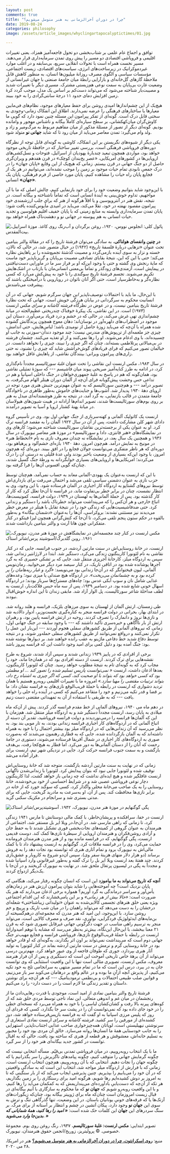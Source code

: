 ```yaml
---
layout: post
comments: true
title: "چرا در دوران آخرالزمانی به هنر متوسل می‌شویم؟"
date: 2019-08-24
categories: philosophy
image: /assets/article_images/whyclingartapocalyptictimes/01.jpg

---
```




توافق و اجماع عام علمی بر شتاب‌بخشی دو تحول فاجعه‌آمیز همزاد، یعنی تغییرات اقلیمی و فروپاشی اقتصادی دو مسیر را پیش روی تمدن سرمایه‌داری قرار می‌دهند. مسیر نخست همراه است با تحولات انقلابی سریع، بی‌سابقه و در اغلب موارد غیردموکراتیک در زیرساخت‌های انرژی، سیاست‌های اقتصادی، زیست اجتماعی، مؤسسات سیاسی و الگوی مصرف روزانهٔ میلیون‌ها انسان، به منظور کاهش قابل ملاحظهٔ گازهای گل‌خانه‌ای و بازآرایی رابطه‌ٔ میان جامعهٔ صنعتی با جهان غیرانسانی از وضعیت غارت بی‌پایان به سمت نوعی هم‌زیستی مشترک. مسیری دیگر با تغییرات شدید و مصیبت‌بار شناخته می‌شود که می‌تواند دست‌کم بر اساس یک مدل، موجب گردد کرهٔ زمین افزایش دمای حدود ۱۱ درجهٔ سانتی‌گرادی را به خود ببیند.

هیچ‌یک از این چشم‌اندازها امیدی روشن برای حفظ معیارهای موجود، نظام‌های فی‌مابین معیارها یا ساختارهای فرهنگی را عرضه نمی‌دارند. اطلاق این انفکاک زمانی-وجودی به سختی قابل درک است. گونه‌ای از تفکر پیرامون این مسئله چنین نمود دارد که گویی ما کاوش‌گران میان‌کهکشانی، بر سطح سیاره‌ای کاملاً بیگانه و ناشناس مهجور و وامانده بودیم. گونه‌ای دیگر از تصور از مسئلهٔ مذکور از میان مفاهیم مربوط به مرگ‌ومیر و زاد و ولد وام می‌گیرد: تمدن معاصر می‌باید از میان رود تا که شاید **جهانی نو** متولد شود.

یکی دیگر از شیوه‌های نگریستن بر این انفکاک، کاوشی به گونه‌ای قابل توجه از نظرگاه دوره‌های فروپاشی فرهنگی است، بررسی تغییر ساختار که در حافظهٔ تاریخی موجود خواهد بود، مواردی همچون تبعید چندبارهٔ یهودیان از اسرائیل، فتوحات و نسل‌کشی‌های اروپایی‌ها در کشورهای امریکایی، «عصر یخ‌بندان کوچک» در قرن هفدهم و ویران‌گری حاصل از دو جنگ جهانی در قرن بیستم. زمانی که هیچ‌یک از این وقایع «پایان جهان» را در درک جمعیِ نابودی تمام حیات موجود بر زمین را موجب نشده‌اند، می‌توانیم در هر یک از فجایع پایان راه حیات را مشاهده کنیم، پایان مورد خاصی از فرم فرهنگی، پایان یک **«جهان»** انسانی.

با این‌وجود شاید بتوانیم وضعیت خود را برای خود بازنمایی کنیم، چالش اصلی که ما با آن مواجهیم، تداوم خوش‌بینی به آیندهٔ انسانی است که تماماً ناشناخته و بیگانه است. در نتیجه، نقش هنر در آنتروپوسین و یا اقلاً هرگونه از هنر که برای جلب ارزشمندی خود پیرامون مقصود نهفته در خود، تقلا می‌کند، می‌باید در امیدی مأیوس‌کننده یافت شود: پایان تمدن سرمایه‌داری وابسته به منابع زمینی که با پایان خفیف اقلیم هولوسین و تجدید حیات انسانی به هم پیوسته در جهانی نو و دهشت‌ناک همراه خواهد بود.

![پائول کلی: انجلوس نووس، ۱۹۲۰، روغن برگردان و آب‌رنگ روی کاغذ. موزهٔ اسراییل، بیت‌المقدس.](/assets/article_images/whyclingartapocalyptictimes/02.png)

**در چنین وانفسای هولناکی**، به سادگی می‌توان فرشتهٔ تاریخ را که در مقالهٔ والتر بنیامین تحت عنوان «تزهایی دربارهٔ فلسفهٔ تاریخ» (۱۹۴۲) در خیال متصور شد، در حالی که نالان، خسته و نزار به سوی آینده بازمی‌گردد و مصیبت گذشتهٔ تجمیع‌شده را بر پاهایش نظاره می‌کند؛ حتی با این که این، نتیجهٔ بقایای تصادفی مصیبت بی‌پایان و گریزناپذیر خود ماست که مایهٔ رنجش وی گشته و حتی با وجود این‌که او بر فراز سر ما در ماورایی دست‌نیافتنی در پیمایش است، آزمندی‌های زودگذر و تماماً بی‌معنی انسانی‌مان با بازتاب در اشک‌هایش تکریم می‌شوند. تجسم فرشتهٔ تاریخ سوگندی را با خود به پیش‌کش می‌آرد که کسی نظاره‌گر و به‌خاطرسپار است، حتی اگر آنان ناتوان در رویارویی با درآمیختگی باشند که پیشرفت می‌نامندش.

با این‌حال، ما باید با احتمالات توصیف‌ناپذیر *این* جهان سرگرم شویم، جهانی که در آن انسانیت محکوم به سرگردانی در بیابان هرزگی خویش است، جهانی که تحت نظارهٔ فرشتهٔ تاریخ بنیامین نیست، و در عوض در نظرگاه *فرشته کاشانه و سرای* مکس ارنست (۱۹۷۳) است. در این نقاشی، یک پیکرهٔ خوفناک چندریختی عظیم‌الجثه در میانهٔ چشم‌اندازی تهی غرش می‌کند، در حالی که در خشم و درد فریاد برمی‌آورد. دستان این موجود در اضطراب‌های دلهره‌آور در نوسان‌اند؛ دهان معوج همچون پرندگانش گشوده شده همراه با آن‌چه که می‌باید زوزهٔ حاصل از نومیدی باشد؛ لباس‌هایش، حتی اندامش، چیزی جز ملغمه‌ای از تن‌پوش‌های مندرس نیست؛ چند موجود دندان-سوزنی به جانب او چسبیده‌اند، با وی ادغام می‌شوند، او را رها نمی‌کنند و از او تغذیه می‌کنند. چشمان فرشته در بی‌مبالاتی پرتلاطمی بسته‌اند، چنان که اگر چیزی را نبیند، چیزی را نخواهد دانست. در خیالمان تصور می‌کنیم که فرای فریادهای گوش‌خراشش شاید که چیزی را نشنود، نه حتی زاری‌های پیرامون ویرانی: بینندگان نقاشی، از پاهایش غافل خواهند بود.

در سال ۱۹۸۳، مکس ارنست این نقاشی را تحت عنوان *غلبهٔ سورئالیسم* مجدداً نام‌گذاری کرد، در ادامه به طرز کنایه‌آمیز صریحی پیوند میان فاشیسم --- که سوژهٔ تمثیلی نقاشی بود، همان‌گونه که هم در پاسخ به غلبهٔ جمهوری‌خواهان در جنگ داخلی اسپانیا و هم در تداعی حس وحشت پیش‌گویانه فرای آن‌چه از آلمان دوران هیتلر الهام می‌گرفت، به تصویر درآمد --- و هم‌چنین سورئالیسم که به عنوان مهم‌ترین جنبش هنری مورد توجه در اروپای دههٔ ۱۹۳۰ پدیدار شد. آشوب‌ها و جنایت‌های خاموش به‌طور ظاهری در ناخوادگاه جامعهٔ متمدن در قالب بازنمایی، به گرد آمد، در نتیجه به طرز هوشمندانه‌ای مبدل به هنر بر روی بوم‌های سورئالیست‌ها شدند، تصویر اندام‌ها آزادانه در هیبت شیون‌های هیولاسان در میانهٔ پهنهٔ کشتار اروپا و آسیا به تصویر درآمدند.

ارنست یک کاتولیک آلمانی و کهنه‌سربازی از جنگ جهانی اول بود. وی در تأسیس گروه دادای شهر کلن مشارکت داشت، پس از آن در سال ۱۹۲۲ آلمان را به مقصد فرانسه ترک کرد. او به عنوان یکی از برجسته‌ترین نقاشان سورئالیست شناخته می‌شود؛ کارهای وی در نمایشگاه‌های «هنر فانتزی، دادا و سورئالیسم» در موزهٔ هنر معاصر نیویورک در سال ۱۹۳۶ و همچنین یک سال بعد، در نمایشگاه نه چندان معروف نازی به نام «انحطاط هنر» در مونیخ به نمایش درآمد. هم‌چون امروز، دههٔ ۱۹۳۰ بازه‌ای خشم‌آلود و پرهیاهو بود، دوره‌ای که هر ناظر متفکری می‌توانست جولان فجایع را در افق ببیند. دوره‌ای که هم‌چون امروز، با وجود این‌که بسیاری از وضعیت باخبر بودند ولی عدهٔ قلیلی به درستی آن را درک می‌کردند؛ امریکایی‌ها و اروپایی‌های بسیاری خوابگردانه به ورطهٔ جنگ گسیل شدند، چنان‌که گویی افسونی آن‌ها را فرا گرفته بود.

با این که ارنست به‌عنوان یک یهودی-آلمانی معاند به حساب نمی‌آمد، هم‌چنان توسط حزب نازی به عنوان دشمنی سیاسی تلقی می‌شد و احتمال می‌رفت برای بازداری‌اش توسط نیروهای گشتاپو به اردوگاه‌ کار اجباری در آلمان فرستاده شود. با این وجود، وی به انتظار نشست، چنان در برابر خطر بی‌تفاوت ماند، در فرانسه تا آن‌جا تعلل کرد که کار از کار گذشته بود. پس از حملهٔ آلمانی‌ها به لهستان در ۱۹۳۹، دولت فرانسه، کمونیست‌ها، اتباع خارجی و هر آن‌کس را که می‌پنداشت می‌تواند خطرناک باشد را دستگیر و زندانی کرد. حتی ضدفاشیسیت‌هایی که زندگی خود را در نتیجهٔ تقابل با هیتلر در معرض خطر می‌دیدند نیز مستثنی نشدند: بروکراسی، آن‌ها را به‌عنوان «دشمنان بیگانه» و به‌طور بالقوه در حکم ستون پنجم تلقی می‌کرد، تا آن‌جا که کنش‌گرانی همچون لیزا فیتکو در کنار متفکرانی چون هانا آرنت و والتر بنیامین بازداشت شدند.

![مکس ارنست در کنار چند مجسمه‌اش در نمایشگاهش در موزهٔ هنر مدرن، نیویورک، ۱۹۶۱. *روبن گلدبرگ/آسوشیتد پرس/شاتر استاک*](/assets/article_images/whyclingartapocalyptictimes/03.jpg)

ارنست، در خانهٔ روستایی‌اش در سنت مارتین آردشه، در جنوب فرانسه، جایی که در کنار نقاشی به نام لئونورا کارینگتون زندگی می‌کرد، دستگیر شد. ابتدا در لارژانتیر زندانی شد، سپس به اردوگاه میلز، کارخانهٔ آجرپزی منتقل شد، جایی که بر تشکی حصیری که به گرد آجرها پوشانده شده بود در اتاقی تاریک، در کنار سیصد مرد دیگر می‌خوابید. رمان‌نویس آلمانی، لیون فیختوانگر که در آن‌جا زندانی بود می‌نویسد: *«گرد و غبار ریه‌هامان را پر کرده بود و به چشمانمان می‌ریخت»*. در اردوگاه هیچ صندلی یا میزی نبود؛ وعده‌های غذایی شامل نان و سوپ آبکی عدس بود؛ چاه‌های مستراح‌ها سرباز بودند؛ در اردوگاه اسهال خونی شایع شده بود. در دسامبر ۱۹۳۹، پس از سه ماه حبس فلاکت‌بار، ارنست به لطف مداخلهٔ شاعر سورئالیست، پل الوار آزاد شد. مابقی زندان تا این اندازه خوش‌اقبال نبودند.

طی زمستان، ارتش آلمان از لهستان به سوی مرزهای بلژیک، فرانسه و هلند روانه شد. در ابتدای بهار، بحرانی در دولت فرانسه منجر به کناره‌گیری نخست‌وزیر، ادوار دالادیه شد و نازی‌ها نروژ و دانمارک را تصرف کردند. روحیه در ارتش فرانسه پایین بود، و رهبران ارتش از بار ناآگاهی و خیره‌سری تأکید داشتند که --- با وجود سابقه در جنگ جهانی اول، زمانی که نیروهای آلمانی از طریق کشورهای سفلی هجوم آوردند --- این‌بار این عمل را تکرار نمی‌کنند و در‌واقع نمی‌توانند از طریق کشورهای سفلی حمله‌ور شوند، و در نتیجه توسط دفاع شدید خط دفاعی ماژینو به عقب رانده خواهند شد. بر دیوارها نوشته شده بود: جنگ آمده بود و دلیل کمی برای امید وجود داشت این که فرانسه پیروز باشد.

برخی از افرادی که در پاییز ۱۹۳۹ زندانی شدند و سپس آزاد شدند، شروع به طرح نقشه‌هایی برای ترک کردند. ارنست از دسته افرادی بود که در همان‌جا ماند، خود را مجاب کرد که به گونه‌ای تام به نتیجهٔ مطلوب خواهد رسید. چنان که لئونورا کارینگتون، بعدها اذعان داشت، ارنست *« نمی‌توانست پاریسِ تسلیم شده را تصور کند ... او مطمئن بود که کسی خواهد بود که بتواند با او صحبت کند، کسی که اگر چیزی به اشتباه رخ داد، بتواند ترتیبات مقتضی را مهیا سازد.»* امروزه ما با تغییرات اقلیمی روبه‌رو هستیم با همان تردید دشواری که ارنست در رابطه با حملهٔ قریب‌الوقع نازی‌های به فرانسه نشان داد: ما بر قضا و قدر تکیه می‌زنیم و خود را متقاعد می‌کنیم که کسی در آینده راه حلی را خواهد یافت --- که به طریقی با استفاده از آن به تمهیداتی مقتضی دست زنیم.

در دهم ماه می ۱۹۴۰، نیروهای آلمانی از خط مقدم فرانسه گذر کردند. پیش از آن‌که ماه میلادی به پایان رسد، ارنست مجدداً دستگیر شد و به اردوگاه میلز منتقل شد. هم‌زمان با این که آلمان‌ها فرانسه را درمی‌نوردیدند و دولت فرانسه فروپاشید، تقدیر آن دسته از اتباع آلمانی که در اردوگاه‌های کار اجباری فرانسه زندانی بودند، به تار مویی بند بود. به نظر می‌رسید که آن زندانی‌هایی که در اردوگاه میلز بود بیشتر احتمال را با خود به همراه داشته‌اند که به آلمان بازگردانده شده، جایی که به قطاری رهنمون می‌شدند که به‌صورت صوری به اردوگاه‌های کار اجباری در شمال آفریقا فرستاده می‌شوند، دستوری در جامهٔ رحمت که آنان را از دستان آلمانی‌ها به دور می‌کرد. اما قطار به هیچ‌کجا رفت، بی‌هدف بازگشت و به سمت جنوب فرانسه حرکت کرد. جایی در نزدیکی شهر نیم، ارنست برای فرار آماده می‌شد.

زمانی که در نهایت به سنت مارتین آردشه بازگشت، متوجه شد که خانهٔ روستایی‌اش توقیف شده و لئونورا جایی نبود که بتوان پیدایش کرد. لئونورا با زندانی‌شدن ناگهانی ارنست غافلگیر شده و هیچ ایده‌ای نداشت که چه زمانی باز خواهد گشت، لذا کارینگتون دچار نوعی فروپاشی عصبی شد و در شرایط احساسی از خود بی‌خودشده، خانهٔ روستایی را به یک صاحب می‌خانهٔ محلی واگذار کرد، کسی که سوگند خورد که از خانه در برابر نازی‌ها محافظت کند. پس از آن، او به‌سرعت به مادرید گریخت، جایی که برای مدتی بستری شد و سرانجام در مکزیک سکنی گزید.

![پگی گوگنهایم در موزهٔ هنر مدرن، نیویورک، ۱۹۴۲. آسوشیتد‌پرس/شاتر استاک](/assets/article_images/whyclingartapocalyptictimes/04.jpg)

ارنست در خفا، سرافکنده و پریشان‌خاطر، با کمک مالی دوستانش تا مارس ۱۹۴۱ زندگی کرد، تا زمانی که راهی مارسی شد. در آن‌جا،در ویلا ایر بل مستقر شد، اجتماعی از هنرمندان به عنوان گروهی از کمیته‌های نجات‌بخشی فوری تشکیل شدند تا به حفظ جان و آزادی روشن‌فکران و هنرمندان اروپایی از سیطرهٔ نازی‌ها کمک کند. دوست قدیمی ارنست، پگی گوگنهایم، که در فرانسه مانده بود و از هنر مدرن هنرمندان فرومانده حمایت می‌کرد، وی را در فرانسه ملاقات کرد. گوگنهایم به ارنست پیشنهاد داد تا با کمک مالی‌اش به نیویورک برود و تمام آثاری هنری که توانسته بود نجات دهد را به فروش برساند (دو هزار دلار منهای هزینهٔ سفر وی)، سپس آن‌دو شروع به کاروبار و عشق‌بازی کردند. چند هفتهٔ بعد ارنست ویلا ایر بل را ترک گفته و به‌طور غیرقانونی وارد اسپانیا شده و مجدداً به پگی در لیسبون پرتغال ملحق شد. در نهایت به نیویورک گریختند و در آن‌جا با یک‌دیگر ازدواج کردند.

**آنچه که تاریخ می‌تواند به ما بیاموزد** این است که انسان چگونه رفتار می‌کند، هنگامی که پایان نزدیک است؟ چه آموخته‌هایی را شاید بتوان پیرامون ارزش هنر در زمان‌های یأس‌آور و سراسر درماندگی به گرد آوریم؟ همواره برخی اذعان می‌دارند که هنر یک ضرورت است: *«حالا بیش از هر زمانی»* و بر این پامی‌فشارند که این اقدام اجتماعی ویژه یعنی خلق هنرهای تجسمی کالایی‌شده به عنوان «تولیداتی زیباشناختی» شعله‌ای درخشان را به دست می‌دهد که می‌تواند راهمان را در میان شب تاریک و پرپیچ و خم روشن سازد. با این‌وجود، این امید که هنر مدرن که مجموعه‌ای درهم‌گسیخته از بن‌مایه‌های ایدئولوژیکِ فردگرایی، نوآوری، نقد صرف و مصرف کالایی است، می‌تواند منجر به ترسیم راهی مناسب در جهت دگرگونی جهانی غیرقابل تصوری شود که به قرن ۲۱ معنا ببخشد، با این‌حال این‌نگاه، بیش‌تر به‌نظر می‌رسد که مشابه با توهم امیدوارانهٔ ارنست در رابطه با حملهٔ قریب‌الوقوع نازی‌ها، فروپاشی فرانسه و فجایع مهیب‌تر جنگ جهانی دوم است که می‌پنداشت نمی‌تواند بر اون اثر بگذارند، به‌گونه‌ای که او قادر خواهد بود در خانهٔ روستایی گرم و نرمش در سنت مارتین آردشه بماند در کنار لئونورا به تولید آثار هنری بپردازد، جوری که طوفان فاجعه از وی عبور خواهد کرد. مهم‌ترین درسی می‌تواند از آن برههٔ خاص تاریخی آموخت این است که دستگیری و پس از آن فرار هنرمند معروف، مکس ارنست، تصویری مثالی است تنها با این واقعیت استثنایی که وی توانست جان به در ببرد، درس این است که ما در تمام مسیر منتهی به سرانجامی تلخ به خود تکیه می‌کنیم، از پذیرش آنچه ازآنِ ما بوده و در عالم واقع بر درهامان می‌کوبد سر باز می‌زنیم، و قوانین صلب طبیعی احتمالات و بی‌نظمی ترمودینامیک --- که هر آن‌چه برای نوشتن داستان و تقدیر زندگی ما لازم است را در دست دارد- را رد می‌کنیم.

فرشتهٔ تاریخ والتر بنیامین نمادی از امید است، موجودی با قدرت رهایی‌دادن ما از رنجشمان در میان غم و اندوهی متعالی. این نماد ناجی توسط مردی خلق شد که از کوه‌های پیرنه بالا رفت و کشان‌کشان لباسی را با خود به همراه می‌برد که نسخه‌ای خطی را در خود جای داده بود که نمی‌توانست آن را در پشت سر جا بگذارد، کسی که فردای آن روز که پلیس مرزی اسپانیا به او گفت که به فرانسه بازپس‌فرستاده خواهد شد، دوز کشنده‌ای از مورفین را سر کشید. *فرشته کاشانه و سرای* ارنست نمادی استعاری از سرنوشتی نیهیلیستی است، لویاتان همه‌چیزخواری صاحب عذابی اجتناب‌ناپذیر، استهزایی را به جانب خودستایی همهٔ ما انسان‌ها روانه می‌سازد. خالق آن مردی بود خود را مجبور به تسلیم خانه‌اش، معشوقش و هر قطعه از هنری که ساخته بود یافت، حالی که به اقبال توانست در کشور جدید بیگانه‌ای هنر خود را از سر گیرد.

ما با یک انتخاب روبه‌روییم، در میان فروپاشی تمدنی بی‌قیّم. مسأله انتخابی نیست که چگونه گرمایش جهانی را متوقف کنیم، چگونه پیامدهای ناگزیرش را سر بگذرانیم یا که چگونه جهان را نجات دهیم. انتخابی که با آن رو‌به‌روییم، هم‌چون انتخاب ارنست است، زمانی که با فرارش از اردوگاه میلز مواجه شد، انتخاب این است که به سادگی واقعیتی که در آن خود را می‌یابیم را بپذیریم. چنین پذیرشی ایجاب می‌کند که از بار سنگینی که تا به امروز بر دوش کشیده‌ایم رها شویم، هرگونه امید برای رستگاری را بر زمین بگذاریم، هر تکه از آن‌چه که دست‌یابیِ بادآورده‌ای می‌پنداریمش که به کمکمان می‌آید را رها کنیم، و با این واقعیت روبه‌رو شویم که **جهان نو** که ما محکوم به سازگاری با آنیم بیگانه‌ای در قبال زیست امروزمان است چنان‌که ماه برای ژوپیتر بیگانه بود، چنان‌که زیگورات‌های آزتک‌ها یا که فرقه‌های خونیِ یونانیان باستان. در این وضعیت، تنها گذرگاهی تنگ و ترش به سوی این **جهان نو** وجود دارد، پیکان آتشین در چشم و انتظار بر آستانه از برای مرگ. بر سنگ سردرهای این **جهان** این کلمات حک شده است: ***« امید را رها کنید، همهٔ شمایانی که بدین‌جا وارد می‌شوید. »***

تصویر ابتدایی: **مکس ارنست: غلبهٔ سورئالیسم**، ۱۹۳۷، رنگ روغن روی بوم. مجموعهٔ خصوصی. © پرولیتریز، زوریخ/انجمن حقوق هنرمندان، نیویورک.

منبع: [**روی اسکرانتون،** **چرا در دوران آخرالزمانی به هنر متوسل می‌شویم؟**](https://www.artnews.com/art-in-america/features/why-cling-art-apocalyptic-times-max-ernst-1202688847) هنر در امریکا، ۲۸ می ۲۰۲۰.
